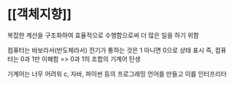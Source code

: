 # [[객체지향]]
복잡한 계산을 구조화하여 효율적으로 수행함으로써 더 많은 일을 하기 위함

컴퓨터는 바보라서(반도체라서) 전기가 통하는 것은 1 아니면 0으로 상태 표시
	즉, 컴퓨터는 0과 1만 이해함 => 0과 1의 조합의 기계어 탄생

기계어는 너무 어려워 c, 자바, 파이썬 등의 프로그래밍 언어를 만들고 이를 인터프리터